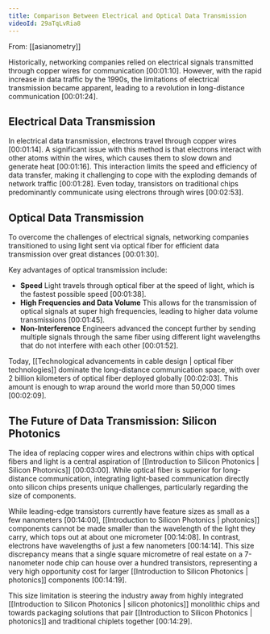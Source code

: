 ```yaml
---
title: Comparison Between Electrical and Optical Data Transmission
videoId: 29aTqLvRia8
---
```


From: [[asianometry]] <br/> 

Historically, networking companies relied on electrical signals transmitted through copper wires for communication [00:01:10]. However, with the rapid increase in data traffic by the 1990s, the limitations of electrical transmission became apparent, leading to a revolution in long-distance communication [00:01:24].

## Electrical Data Transmission

In electrical data transmission, electrons travel through copper wires [00:01:14]. A significant issue with this method is that electrons interact with other atoms within the wires, which causes them to slow down and generate heat [00:01:16]. This interaction limits the speed and efficiency of data transfer, making it challenging to cope with the exploding demands of network traffic [00:01:28]. Even today, transistors on traditional chips predominantly communicate using electrons through wires [00:02:53].

## Optical Data Transmission

To overcome the challenges of electrical signals, networking companies transitioned to using light sent via optical fiber for efficient data transmission over great distances [00:01:30].

Key advantages of optical transmission include:
*   **Speed** Light travels through optical fiber at the speed of light, which is the fastest possible speed [00:01:38].
*   **High Frequencies and Data Volume** This allows for the transmission of optical signals at super high frequencies, leading to higher data volume transmissions [00:01:45].
*   **Non-Interference** Engineers advanced the concept further by sending multiple signals through the same fiber using different light wavelengths that do not interfere with each other [00:01:52].

Today, [[Technological advancements in cable design | optical fiber technologies]] dominate the long-distance communication space, with over 2 billion kilometers of optical fiber deployed globally [00:02:03]. This amount is enough to wrap around the world more than 50,000 times [00:02:09].

## The Future of Data Transmission: Silicon Photonics

The idea of replacing copper wires and electrons within chips with optical fibers and light is a central aspiration of [[Introduction to Silicon Photonics | Silicon Photonics]] [00:03:00]. While optical fiber is superior for long-distance communication, integrating light-based communication directly onto silicon chips presents unique challenges, particularly regarding the size of components.

While leading-edge transistors currently have feature sizes as small as a few nanometers [00:14:00], [[Introduction to Silicon Photonics | photonics]] components cannot be made smaller than the wavelength of the light they carry, which tops out at about one micrometer [00:14:08]. In contrast, electrons have wavelengths of just a few nanometers [00:14:14]. This size discrepancy means that a single square micrometre of real estate on a 7-nanometer node chip can house over a hundred transistors, representing a very high opportunity cost for larger [[Introduction to Silicon Photonics | photonics]] components [00:14:19].

This size limitation is steering the industry away from highly integrated [[Introduction to Silicon Photonics | silicon photonics]] monolithic chips and towards packaging solutions that pair [[Introduction to Silicon Photonics | photonics]] and traditional chiplets together [00:14:29].